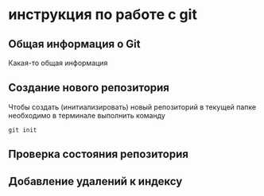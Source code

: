 # инструкция по работе с git

## Общая информация о Git

Какая-то общая информация

## Создание нового репозитория

Чтобы создать (инитиализировать) новый репозиторий в текущей папке необходимо в терминале выполнить команду

    git init

## Проверка состояния репозитория

## Добавление удалений к индексу


